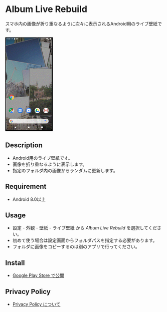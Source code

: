 ﻿# Album Live Rebuild

スマホ内の画像が折り重なるように次々に表示されるAndroid用のライブ壁紙です。

![demo](images/demo.gif)

## Description

- Android用のライブ壁紙です。
- 画像を折り重なるように表示します。
- 指定のフォルダ内の画像からランダムに更新します。

## Requirement

- Android 8.0以上

## Usage

- 設定 - 外観 - 壁紙 - ライブ壁紙 から *Album Live Rebuild* を選択してください。
- 初めて使う場合は設定画面からフォルダパスを指定する必要があります。
- フォルダに画像をコピーするのは別のアプリで行ってください。

## Install

- [Google Play Store で公開](https://play.google.com/store/apps/details?id=tech.takumisoft.albumliverebuild)

## Privacy Policy

- [Privacy Policy について](PrivacyPolicy.md)
